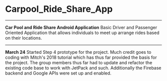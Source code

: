# Carpool_Ride_Share_App
*********************************************************************************************************************************
**Car Pool and Ride Share Android Application**
Basic Driver and Passenger Oriented Application that allows individuals to meet up arrange rides based on their locations.
*********************************************************************************************************************************

**March 24**
Started Step 4 prototype for the project. Much credit goes to coding with Mitch's 2018 tutorial which has thus far provided the
basis for the project. The group members thus far had to update and refactor the existing code base to work with JetPack and
such. Additionally the Firebase backend and Google APIs were set up and enabled.
